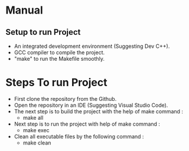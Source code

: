 # Manual #

## Setup to run Project ##

* An integrated development environment (Suggesting Dev C++).
* GCC compiler to compile the project.
* "make" to run the Makefile smoothly.
# Steps To run Project #

* First clone the repository from the Github.
* Open the repository in an IDE (Suggesting Visual Studio Code).
* The next step is to build the project with the help of make command :
    * make all
* Next step is to run the project with help of make command :
    * make exec
* Clean all executable files by the following command :
    * make clean
